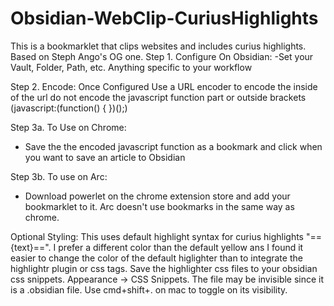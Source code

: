 # Obsidian-WebClip-CuriusHighlights
This is a bookmarklet that clips websites and includes curius highlights. Based on Steph Ango's OG one.
Step 1. Configure On Obsidian: 
-Set your Vault, Folder, Path, etc. Anything specific to your workflow

Step 2. Encode: Once Configured Use a URL encoder to encode the inside of the url do not encode the javascript function part or outside brackets (javascript:(function() { })();)

Step 3a. To Use on Chrome: 
- Save the the encoded javascript function as a bookmark and click when you want to save an article to Obsidian

Step 3b. To use on Arc: 
- Download powerlet on the chrome extension store and add your bookmarklet to it. Arc doesn't use bookmarks in the same way as chrome.

Optional Styling: This uses default highlight syntax for curius highlights "=={text}==". I prefer a different color than the default yellow ans I found it easier to change the color of the default higlighter than to integrate the highlightr plugin or css tags. Save the highlighter css files to your obsidian css snippets. Appearance -> CSS Snippets. The file may be invisible since it is a .obsidian file. Use cmd+shift+. on mac to toggle on its visibility.
